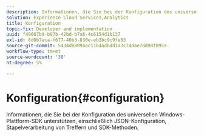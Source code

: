 ```yaml
---
description: Informationen, die Sie bei der Konfiguration des universellen Windows-Plattform-SDK unterstützen, einschließlich JSON-Konfiguration, Stapelverarbeitung von Treffern und SDK-Methoden.
solution: Experience Cloud Services,Analytics
title: Konfiguration
topic-fix: Developer and implementation
uuid: f49667b9-b87b-42bd-b7a6-4c6154d1b137
exl-id: 8d0b7aca-f677-40b3-830e-eb3bc9c9fe83
source-git-commit: 5434d8809aac11b4ad6dd1a3c74dae7dd98f095a
workflow-type: tm+mt
source-wordcount: '38'
ht-degree: 5%

---
```


# Konfiguration{#configuration}

Informationen, die Sie bei der Konfiguration des universellen Windows-Plattform-SDK unterstützen, einschließlich JSON-Konfiguration, Stapelverarbeitung von Treffern und SDK-Methoden.
